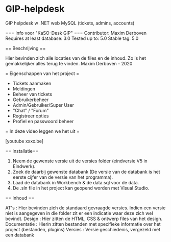 # GIP-helpdesk
GIP helpdesk w .NET web MySQL (tickets, admins, accounts)


=== Info voor "KaSO-Desk GIP" ===
Contributor: Maxim Derboven
Requires at least database: 3.0
Tested up to: 5.0
Stable tag: 5.0


== Beschrijving ==

Hier bevinden zich alle locaties van de files en de inhoud. Zo is het gemakkelijker alles terug te vinden.
Maxim Derboven - 2020


= Eigenschappen van het project =

- Tickets aanmaken
- Meldingen
- Beheer van tickets
- Gebruikerbeheer
- Admin/Gebruiker/Super User
- "Chat" / "Forum"
- Registreer opties
- Profiel en passwoord beheer


= In deze video leggen we het uit =

[youtube xxxx.be]


== Installatie==

1. Neem de gewenste versie uit de versies folder (eindversie V5 in Eindwerk).
2. Zoek de daarbij gewenste databank (De versie van de databank is het eerste cijfer van de versie van het programma).
3. Laad de databank in Workbench & de data.sql voor de data.
4. De .sln file in het project kan geopend worden met Visual Studio.


== Inhoud ==

AT's : Hier bevinden zich de standaard gevraagde versies. Indien een versie niet is aangegeven in die folder zit er een indicatie waar deze zich wel bevindt.
Design : Hier zitten de HTML, CSS & ontwerp files van het design.
Documentatie : Hierin zitten bestanden met specifieke informatie over het project (bestanden, plugins)
Versies :  Versie geschiedenis, vergezeld met een databank
